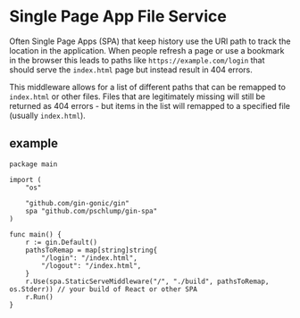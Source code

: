 # Single Page App File Service

Often Single Page Apps (SPA) that keep history use the URl path to track the
location in the application.   When people refresh a page or use a bookmark
in the browser this leads to paths like `https://example.com/login` that should
serve the `index.html` page but instead result in 404 errors.   

This middleware allows for a list of different paths that can be remapped to
`index.html` or other files.   Files that are legitimately missing will still
be returned as 404 errors - but items in the list will remapped to a specified
file (usually `index.html`).

## example

```
package main

import (
	"os"

	"github.com/gin-gonic/gin"
	spa "github.com/pschlump/gin-spa"
)

func main() {
	r := gin.Default()
	pathsToRemap = map[string]string{
		"/login": "/index.html",
		"/logout": "/index.html",
	}
	r.Use(spa.StaticServeMiddleware("/", "./build", pathsToRemap, os.Stderr)) // your build of React or other SPA
	r.Run()
}
```
